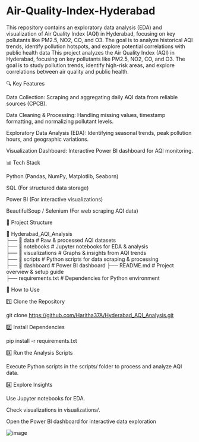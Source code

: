 # Air-Quality-Index-Hyderabad
This repository contains an exploratory data analysis (EDA) and visualization of Air Quality Index (AQI) in Hyderabad, focusing on key pollutants like PM2.5, NO2, CO, and O3. The goal is to analyze historical AQI trends, identify pollution hotspots, and explore potential correlations with public health data 
This project analyzes the Air Quality Index (AQI) in Hyderabad, focusing on key pollutants like PM2.5, NO2, CO, and O3. The goal is to study pollution trends, identify high-risk areas, and explore correlations between air quality and public health.

🔍 Key Features

Data Collection: Scraping and aggregating daily AQI data from reliable sources (CPCB).

Data Cleaning & Processing: Handling missing values, timestamp formatting, and normalizing pollutant levels.

Exploratory Data Analysis (EDA): Identifying seasonal trends, peak pollution hours, and geographic variations.


Visualization Dashboard: Interactive Power BI  dashboard for AQI monitoring.

📊 Tech Stack

Python (Pandas, NumPy, Matplotlib, Seaborn)

SQL (For structured data storage)

Power BI (For interactive visualizations)

BeautifulSoup / Selenium (For web scraping AQI data)

📂 Project Structure

📂 Hyderabad_AQI_Analysis  
 ├── 📁 data                # Raw & processed AQI datasets  
 ├── 📁 notebooks           # Jupyter notebooks for EDA & analysis  
 ├── 📁 visualizations      # Graphs & insights from AQI trends  
 ├── 📁 scripts             # Python scripts for data scraping & processing  
 ├── 📁 dashboard           # Power BI dashboard 
 ├── README.md              # Project overview & setup guide  
 ├── requirements.txt       # Dependencies for Python environment  

🚀 How to Use

1️⃣ Clone the Repository

git clone https://github.com/Haritha37A/Hyderabad_AQI_Analysis.git

2️⃣ Install Dependencies

pip install -r requirements.txt

3️⃣ Run the Analysis Scripts

Execute Python scripts in the scripts/ folder to process and analyze AQI data.

4️⃣ Explore Insights

Use Jupyter notebooks for EDA.

Check visualizations in visualizations/.

Open the Power BI dashboard for interactive data exploration

![image](https://github.com/user-attachments/assets/54e04184-b843-4fbf-b632-d38ebbf85dc1)

